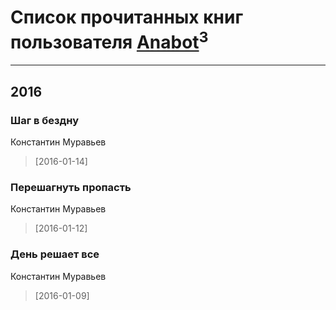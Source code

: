 # Список прочитанных книг пользователя [Anabot](https://plus.google.com/+PashaU)<sup>3</sup>
---

## 2016

### Шаг в бездну
Константин Муравьев
> [2016-01-14] 


### Перешагнуть пропасть
Константин Муравьев
> [2016-01-12] 


### День решает все
Константин Муравьев
> [2016-01-09] 



